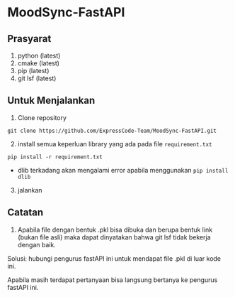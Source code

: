 # MoodSync-FastAPI

## Prasyarat
1. python (latest)
2. cmake (latest)
3. pip (latest)
4. git lsf (latest)

## Untuk Menjalankan
1. Clone repository

```git clone https://github.com/ExpressCode-Team/MoodSync-FastAPI.git```

2. install semua keperluan library yang ada pada file ``requirement.txt``

```pip install -r requirement.txt```

+ dlib terkadang akan mengalami error apabila menggunakan `pip install dlib`
3. jalankan 

## Catatan
1. Apabila file dengan bentuk .pkl bisa dibuka dan berupa bentuk link (bukan file asli) maka dapat dinyatakan bahwa git lsf tidak bekerja dengan baik.

Solusi: hubungi pengurus fastAPI ini untuk mendapat file .pkl di luar kode ini.


Apabila masih terdapat pertanyaan bisa langsung bertanya ke pengurus fastAPI ini.